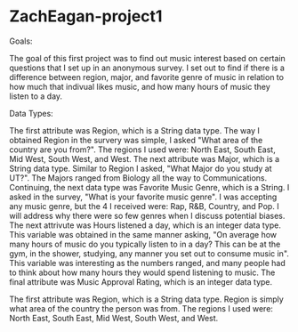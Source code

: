 # ZachEagan-project1

Goals:

The goal of this first project was to find out music interest based on certain questions that I set up in an anonymous survey. I set out to find if there is a difference between region, major, and favorite genre of music in relation to how much that indivual likes music, and how many hours of music they listen to a day. 

Data Types:

The first attribute was Region, which is a String data type. The way I obtained Region in the survery was simple, I asked "What area of the country are you from?". The regions I used were: North East, South East, Mid West, South West, and West. The next attribute was Major, which is a String data type. Similar to Region I asked, "What Major do you study at UT?". The Majors ranged from Biology all the way to Communications. Continuing, the next data type was Favorite Music Genre, which is a String. I asked in the survey, "What is your favorite music genre". I was accepting any music genre, but the 4 I received were: Rap, R&B, Country, and Pop. I will address why there were so few genres when I discuss potential biases. The next attrivute was Hours listened a day, which is an integer data type. This variable was obtained in the same manner asking, "On average how many hours of music do you typically listen to in a day? This can be at the gym, in the shower, studying, any manner you set out to consume music in". This variable was interesting as the numbers ranged, and many people had to think about how many hours they would spend listening to music. The final attribute was Music Approval Rating, which is an integer data type. 

The first attribute was Region, which is a String data type. Region is simply what area of the country the person was from. The regions I used were: North East, South East, Mid West, South West, and West. 
